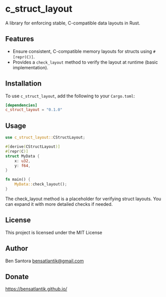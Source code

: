 # c_struct_layout

A library for enforcing stable, C-compatible data layouts in Rust.

## Features

- Ensure consistent, C-compatible memory layouts for structs using `#[repr(C)]`.
- Provides a `check_layout` method to verify the layout at runtime (basic implementation).

## Installation

To use `c_struct_layout`, add the following to your `Cargo.toml`:

```toml
[dependencies]
c_struct_layout = "0.1.0"
```
## Usage
```rust
use c_struct_layout::CStructLayout;

#[derive(CStructLayout)]
#[repr(C)]
struct MyData {
    x: u32,
    y: f64,
}

fn main() {
    MyData::check_layout();
}
```
The check_layout method is a placeholder for verifying struct layouts. You can expand it with more detailed checks if needed.

## License
This project is licensed under the MIT License

## Author
Ben Santora <bensatlantik@gmail.com>

## Donate
https://bensatlantik.github.io/
